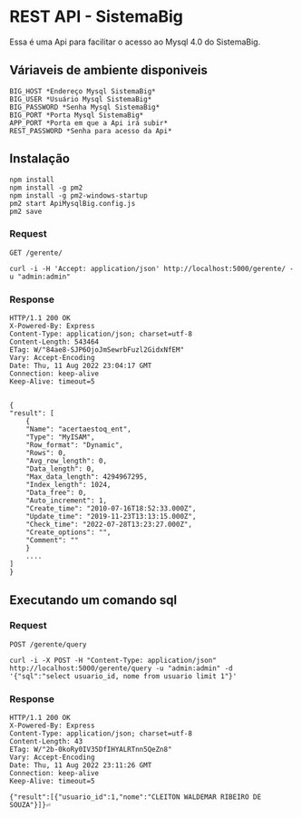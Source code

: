 # REST API - SistemaBig

Essa é uma Api para facilitar o acesso ao Mysql 4.0 do SistemaBig.

## Váriaveis de ambiente disponiveis

    BIG_HOST *Endereço Mysql SistemaBig*
    BIG_USER *Usuário Mysql SistemaBig*
    BIG_PASSWORD *Senha Mysql SistemaBig*
    BIG_PORT *Porta Mysql SistemaBig*
    APP_PORT *Porta em que a Api irá subir*
    REST_PASSWORD *Senha para acesso da Api*

## Instalação

    npm install
    npm install -g pm2
    npm install -g pm2-windows-startup
    pm2 start ApiMysqlBig.config.js
    pm2 save

### Request

`GET /gerente/`

    curl -i -H 'Accept: application/json' http://localhost:5000/gerente/ -u "admin:admin"

### Response

    HTTP/1.1 200 OK
    X-Powered-By: Express
    Content-Type: application/json; charset=utf-8
    Content-Length: 543464
    ETag: W/"84ae8-SJP6OjoJmSewrbFuzl2GidxNfEM"
    Vary: Accept-Encoding
    Date: Thu, 11 Aug 2022 23:04:17 GMT
    Connection: keep-alive
    Keep-Alive: timeout=5


    {
    "result": [
        {
        "Name": "acertaestoq_ent",
        "Type": "MyISAM",
        "Row_format": "Dynamic",
        "Rows": 0,
        "Avg_row_length": 0,
        "Data_length": 0,
        "Max_data_length": 4294967295,
        "Index_length": 1024,
        "Data_free": 0,
        "Auto_increment": 1,
        "Create_time": "2010-07-16T18:52:33.000Z",
        "Update_time": "2019-11-23T13:13:15.000Z",
        "Check_time": "2022-07-28T13:23:27.000Z",
        "Create_options": "",
        "Comment": ""
        }
        ....
    ]
    }

## Executando um comando sql

### Request

`POST /gerente/query`

    curl -i -X POST -H "Content-Type: application/json" http://localhost:5000/gerente/query -u "admin:admin" -d '{"sql":"select usuario_id, nome from usuario limit 1"}'

### Response

    HTTP/1.1 200 OK
    X-Powered-By: Express
    Content-Type: application/json; charset=utf-8
    Content-Length: 43
    ETag: W/"2b-0koRy0IV35DfIHYALRTnn5QeZn8"
    Vary: Accept-Encoding
    Date: Thu, 11 Aug 2022 23:11:26 GMT
    Connection: keep-alive
    Keep-Alive: timeout=5

    {"result":[{"usuario_id":1,"nome":"CLEITON WALDEMAR RIBEIRO DE SOUZA"}]}⏎

